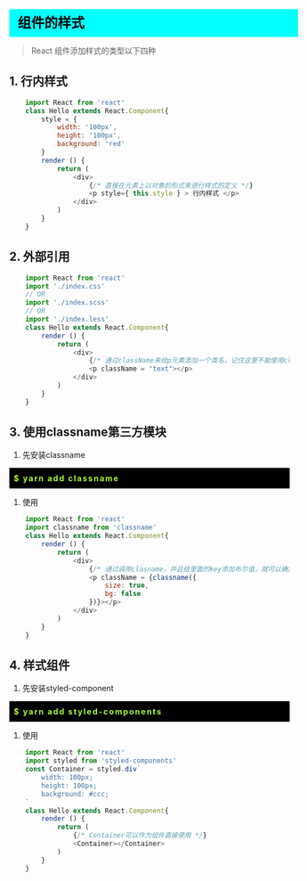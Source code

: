 <div
    style = "
        width: 100%;
        height: 50px;
        background: #00FFFF;
        color: black;
        line-height: 50px;
        padding-left: 15px;
        font-size: 24px;
        font-weight: bold;
    "
> 
    组件的样式
</div>

> React 组件添加样式的类型以下四种

## 1. 行内样式
```javascript
    import React from 'react'
    class Hello extends React.Component{
        style = {
            width: '100px',
            height: '100px',
            background: 'red'
        }
        render () {
            return (
                <div>
                    {/* 直接在元素上以对象的形式来进行样式的定义 */}    
                    <p style={ this.style } > 行内样式 </p>
                </div>
            )
        }
    }
```
## 2. 外部引用
```javascript
    import React from 'react'
    import './index.css' 
    // OR
    import './index.scss'
    // OR
    import './index.less' 
    class Hello extends React.Component{
        render () {
            return (
                <div>
                    {/* 通过className来给p元素添加一个类名，记住这里不能使用class关键字来给p添加类名 */}    
                    <p className = "text"></p>
                </div>
            )
        }
    }
```
## 3. 使用classname第三方模块
1. 先安装classname 
<div
    style = "background: black;text-align: justify;padding: 10px 8px;letter-spacing: 2px;"
>
    <font color = "greenyellow" style = "font-weight: bold;">  
        $ yarn add classname
    </font>
</div>

1. 使用
```javascript
    import React from 'react'
    import classname from 'classname'
    class Hello extends React.Component{
        render () {
            return (
                <div>
                    {/* 通过调用clasname，并且给里面的key添加布尔值，就可以确定这个类名是否要添加 */}    
                    <p className = {classname({
                        size: true,
                        bg: false
                    })}></p>
                </div>
            )
        }
    }
```

## 4. 样式组件 
1. 先安装styled-component 
<div
    style = "background: black;text-align: justify;padding: 10px 8px;letter-spacing: 2px;"
>
    <font color = "greenyellow" style = "font-weight: bold;">  
        $ yarn add styled-components
    </font>
</div>

1. 使用
```javascript
    import React from 'react'
    import styled from 'styled-components'
    const Container = styled.div`
        width: 100px;
        height: 100px;
        background: #ccc;
    `
    class Hello extends React.Component{
        render () {
            return (
                {/* Container可以作为组件直接使用 */}
                <Container></Container>
            )
        }
    }
```